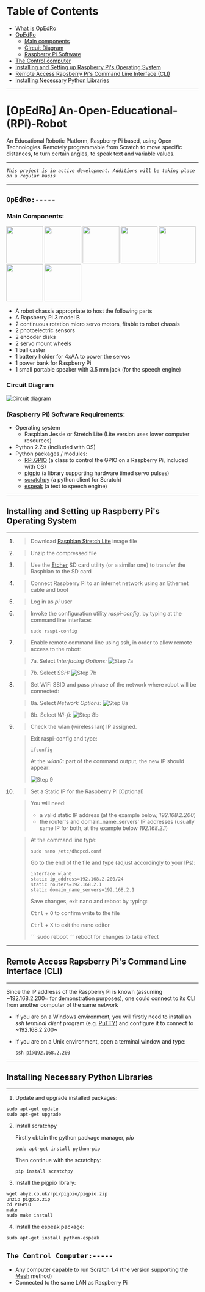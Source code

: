 # Table of Contents

* [What is OpEdRo](#opedro-an-open-educational-rpi-robot)
* [OpEdRo](#opedro-----)
  * [Main components](#main-components)
  * [Circuit Diagram](#circuit-diagram)
  * [Raspberry Pi Software](#raspberry-pi-software)
* [The Control computer](#the-control-computer-----)
* [Installing and Setting up Raspberry Pi's Operating System](#installing-and-setting-up-raspberry-pis-operating-system)
* [Remote Access Rapsberry Pi's Command Line Interface (CLI)](#remote-access-rapsberry-pis-command-line-interface-cli)
* [Installing Necessary Python Libraries](#installing-necessary-python-libraries)

---

# [OpEdRo] An-Open-Educational-(RPi)-Robot

An Educational Robotic Platform, Raspberry Pi based, using Open Technologies. Remotely programmable from Scratch to move specific distances, to turn certain angles, to speak text and variable values.

---

*`This project is in active development. Additions will be taking place on a regular basis`*

---

## `OpEdRo:-----`
### Main Components:

<img src="https://github.com/stteff/An-Open-Educational-RPi-Robot/blob/master/docs/images/Robot_chassis.png" width="96"> <img src="https://github.com/stteff/An-Open-Educational-RPi-Robot/blob/master/docs/images/Servo_motor.png" width="96"> <img src="https://github.com/stteff/An-Open-Educational-RPi-Robot/blob/master/docs/images/Photoelectric_sensor.png" width="96"> <img src="https://github.com/stteff/An-Open-Educational-RPi-Robot/blob/master/docs/images/Encoder_disk.png" width="96"> <img src="https://github.com/stteff/An-Open-Educational-RPi-Robot/blob/master/docs/images/Servo_wheel.png" width="96"> <img src="https://github.com/stteff/An-Open-Educational-RPi-Robot/blob/master/docs/images/Ball_caster.png" width="96"> <img src="https://github.com/stteff/An-Open-Educational-RPi-Robot/blob/master/docs/images/Battery_holder.png" width="96">

  * A robot chassis appropriate to host the following parts
  * A Rapsberry Pi 3 model B
  * 2 continuous rotation micro servo motors, fitable to robot chassis
  * 2 photoelectric sensors
  * 2 encoder disks
  * 2 servo mount wheels
  * 1 ball caster
  * 1 battery holder for 4xAA to power the servos
  * 1 power bank for Raspberry Pi
  * 1 small portable speaker with 3.5 mm jack (for the speech engine)
  
### Circuit Diagram
  ![Circuit diagram](/docs/images/Circuit_Snapshot.png)
  
### (Raspberry Pi) Software Requirements: 

  * Operating system
    * Raspbian Jessie or Stretch Lite (Lite version uses lower computer resources)
  * Python 2.7.x (inclluded with OS)
  * Python packages / modules:
    * [RPi.GPIO](https://sourceforge.net/p/raspberry-gpio-python/wiki/Home/ "RPi.GPIO Wiki") (a class to control the GPIO on a Raspberry Pi, included with OS)
    * [pigpio](http://abyz.me.uk/rpi/pigpio/index.html "The pigpio Documentation") (a library supporting hardware timed servo pulses)
    * [scratchpy](https://github.com/pilliq/scratchpy) (a python client for Scratch)
    * [espeak](http://espeak.sourceforge.net/ "espeak Documentation") (a text to speech engine)
  
---
## Installing and Setting up Raspberry Pi's Operating System
---
  1. > Download [Raspbian Stretch Lite](https://www.raspberrypi.org/downloads/raspbian/) image file
  2. > Unzip the compressed file
  3. > Use the [Etcher](https://etcher.io/) SD card utility (or a similar one) to transfer the Raspbian to the SD card
  4. > Connect Raspberry Pi to an internet network using an Ethernet cable and boot
  5. > Log in as *pi* user
  6. > Invoke the configuration utility *raspi-config*, by typing at the command line interface:
     > ```
     > sudo raspi-config
     > ```
  7. > Enable remote command line using ssh, in order to allow remote access to the robot:
  
     > 7a. Select *Interfacing Options:*
     > ![Step 7a](/docs/images/2.png)
     
     > 7b. Select *SSH:*
     > ![Step 7b](/docs/images/3.png)

  8. > Set WiFi SSID and pass phrase of the network where robot will be connected:
  
     > 8a. Select *Network Options:*
     > ![Step 8a](/docs/images/4.png)
     
     > 8b. Select *Wi-fi:*
     > ![Step 8b](/docs/images/6.png)
  9. > Check the wlan (wireless lan) IP assigned.
     
     > Exit raspi-config and type:
     > ```
     > ifconfig
     > ```
     > At the *wlan0:* part of the command output, the new IP should appear:
     >
     > ![Step 9](/docs/images/7.png)
  10. > Set a Static IP for the Raspberry Pi [Optional] 
  
      > You will need:
      > - a valid static IP address (at the example below, *192.168.2.200*)
      > - the router's and domain_name_servers' IP addresses (usually same IP for both, at the example below *192.168.2.1*)
      >
      
      > At the command line type:
      > ```
      > sudo nano /etc/dhcpcd.conf
      > ```
      > Go to the end of the file and type (adjust accordingly to your IPs):
      > ```
      > interface wlan0
      > static ip_address=192.168.2.200/24
      > static routers=192.168.2.1
      > static domain_name_servers=192.168.2.1
      > ```
      > Save changes, exit nano and reboot by typing:
      > <p><kbd>Ctrl</kbd> + <kbd>O</kbd>  to confirm write to the file</p>
      > <p><kbd>Ctrl</kbd> + <kbd>X</kbd>  to exit the nano editor</p>
      > ```
      > sudo reboot
      > ``` reboot for changes to take effect
  
---
## Remote Access Rapsberry Pi's Command Line Interface (CLI)
---
Since the IP addresss of the Raspberry Pi is known (assuming ~192.168.2.200~ for demonstration purposes), one could connect to its CLI from another computer of the same network
  * If you are on a Windows environment, you will firstly need to install an *ssh terminal client* program (e.g. [PuTTY](https://www.putty.org/)) and configure it to connect to ~192.168.2.200~
  * If you are on a Unix environment, open a terminal window and type:
  
    `ssh pi@192.168.2.200`
  
---
## Installing Necessary Python Libraries
---
  1. Update and upgrade installed packages:
  ```
  sudo apt-get update
  sudo apt-get upgrade
  ```
  2. Install scratchpy
  
     Firstly obtain the python package manager, *pip*
     ```
     sudo apt-get install python-pip
     ```
     Then continue with the scratchpy:
     ```
     pip install scratchpy
     ```
  3. Install the pigpio library:
  ```
  wget abyz.co.uk/rpi/pigpio/pigpio.zip
  unzip pigpio.zip
  cd PIGPIO
  make
  sudo make install
  ```
  4. Install the espeak package:
  ```
  sudo apt-get install python-espeak
  ```
  
  ## `The Control Computer:-----`
  * Any computer capable to run Scratch 1.4 (the version supporting the [Mesh](https://en.scratch-wiki.info/wiki/Mesh) method)
  * Connected to the same LAN as Raspberry Pi
  

